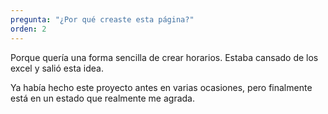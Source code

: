 ```yaml
---
pregunta: "¿Por qué creaste esta página?"
orden: 2
---
```

Porque quería una forma sencilla de crear horarios. Estaba cansado de los excel y salió esta idea.

Ya había hecho este proyecto antes en varias ocasiones, pero finalmente está en un estado que realmente me agrada.
